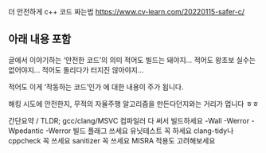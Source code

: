 
더 안전하게 c++ 코드 짜는법 <https://www.cv-learn.com/20220115-safer-c/>

아래 내용 포함
----------------------

 글에서 이야기하는 ‘안전한 코드’의 의미
적어도 빌드는 돼야지…
적어도 왕초보 실수는 없어야지…
적어도 돌리다가 터지진 않아야지…

적어도 이게 ‘작동하는 코드’인가 에 대한 내용이 주가 됩니다.

해킹 시도에 안전한지, 무적의 자율주행 알고리즘을 만든다던지와는 거리가 멉니다 ㅎㅎ

 

간단요약 / TLDR;
gcc/clang/MSVC 컴파일러 다 써서 빌드하세요
-Wall -Werror -Wpedantic -Werror 빌드 플래그 쓰세요
유닛테스트 꼭 하세요
clang-tidy나 cppcheck 꼭 쓰세요
sanitizer 꼭 쓰세요
MISRA 적용도 고려해보세요
